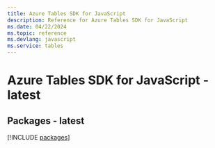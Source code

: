 ```yaml
---
title: Azure Tables SDK for JavaScript
description: Reference for Azure Tables SDK for JavaScript
ms.date: 04/22/2024
ms.topic: reference
ms.devlang: javascript
ms.service: tables
---
```

# Azure Tables SDK for JavaScript - latest
## Packages - latest
[!INCLUDE [packages](tables-index.md)]
